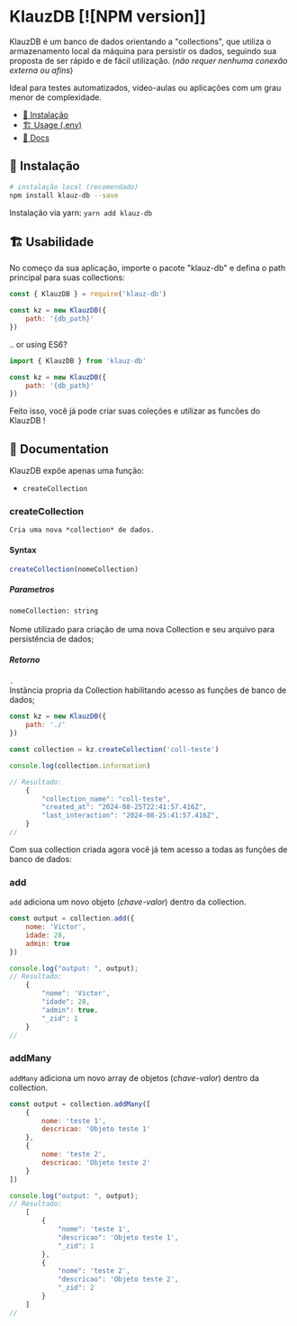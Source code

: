 <!-- # KlauzDB [![NPM version](https://img.shields.io/npm/v/klauz-db.svg?style=flat-square)](https://www.npmjs.com/package/klauz-db) -->
# KlauzDB [![NPM version]]

KlauzDB é um banco de dados orientando a "collections", que utiliza o armazenamento local da máquina para persistir os dados, seguindo sua proposta de ser rápido e de fácil utilização. (*não requer nenhuma conexão externa ou afins*)

Ideal para testes automatizados, vídeo-aulas ou aplicações com um grau menor de complexidade.


* [🌱 Instalação](#-Instalação)
* [🏗️ Usage (.env)](#%EF%B8%8F-usage)
* [📖 Docs](#-documentation)
<!-- * [📚 Examples](#-examples) -->
<!-- * [❓ FAQ](#-faq) -->
<!-- * [⏱️ Changelog](./CHANGELOG.md) -->

## 🌱 Instalação

```bash
# instalação local (recomendado)
npm install klauz-db --save
```

Instalação via yarn: `yarn add klauz-db`

## 🏗️ Usabilidade

No começo da sua aplicação, importe o pacote "klauz-db" e defina o path principal para suas collections:

```javascript
const { KlauzDB } = require('klauz-db')

const kz = new KlauzDB({
    path: '{db_path}'
})
```

.. or using ES6?

```javascript
import { KlauzDB } from 'klauz-db'

const kz = new KlauzDB({
    path: '{db_path}'
})
```

Feito isso, você já pode criar suas coleções e utilizar as funcões do KlauzDB !

## 📖 Documentation

KlauzDB expõe apenas uma função:

* `createCollection`

### createCollection
    Cria uma nova *collection* de dados.

#### Syntax
```js
createCollection(nomeCollection)
```

##### Parametros
`nomeCollection: string`<br><br>Nome utilizado para criação de uma nova Collection e seu arquivo para persistência de dados;

##### Retorno
`.`<br>Instãncia propria da Collection habilitando acesso as funções de banco de dados;

```js
const kz = new KlauzDB({
    path: './'
})

const collection = kz.createCollection('coll-teste')

console.log(collection.information)

// Resultado:
    {
        "collection_name": "coll-teste",
        "created_at": "2024-08-25T22:41:57.416Z",
        "last_interaction": "2024-08-25:41:57.416Z",
    }
//
```

Com sua collection criada agora você já tem acesso a todas as funções de banco de dados:

### add

`add` adiciona um novo objeto (*chave-valor*) dentro da collection.

```js
const output = collection.add({
    nome: 'Victor',
    idade: 28,
    admin: true
})

console.log("output: ", output);
// Resultado:
    {
        "nome": 'Victor',
        "idade": 28,
        "admin": true,
        "_zid": 1
    }
//
```


### addMany

`addMany` adiciona um novo array de objetos (*chave-valor*) dentro da collection.

```js
const output = collection.addMany([
    {
        nome: 'teste 1',
        descricao: 'Objeto teste 1'
    },
    {
        nome: 'teste 2',
        descricao: 'Objeto teste 2'
    }
])

console.log("output: ", output);
// Resultado:
    [
        {
            "nome": 'teste 1',
            "descricao": 'Objeto teste 1',
            "_zid": 1
        },
        {
            "nome": 'teste 2',
            "descricao": 'Objeto teste 2',
            "_zid": 2
        }
    ]
//
```



